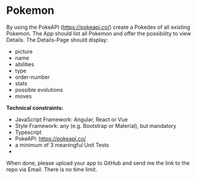 # Pokemon

By using the PokeAPI (https://pokeapi.co/) create a Pokedex of all existing Pokemon. The App should list all Pokemon and offer the possibility to view Details.
The Details-Page should display:

* picture
* name
* abilities
* type
* order-number
* stats
* possible evolutions
* moves

**Technical constraints:**

* JavaScript Framework: Angular, React or Vue
* Style Framework: any (e.g. Bootstrap or Material), but mandatory
* Typescript
* PokeAPI: https://pokeapi.co/
* a minimum of 3 meaningful Unit Tests
* 
When done, please upload your app to GitHub and send me the link to the repo via Email. There is no time limit.
